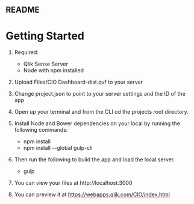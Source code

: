 README
-----

# Getting Started

1. Required:

	- Qlik Sense Server
	- Node with npm installed

2. Upload Files/CIO Dashboard-dist.qvf to your server

3. Change project.json to point to your server settings and the ID of the app

4. Open up your terminal and from the CLI cd the projects root directory.

5. Install Node and Bower dependencies on your local by running the following commands:

	- npm install
	- npm install --global gulp-cli

6. Then run the following to build the app and load the local server.

	- gulp

7. You can view your files at http://localhost:3000

8. You can preview it at https://webapps.qlik.com/CIO/index.html
